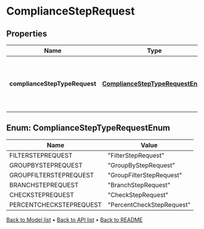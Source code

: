 

# ComplianceStepRequest


## Properties

| Name | Type | Description | Notes |
|------------ | ------------- | ------------- | -------------|
|**complianceStepTypeRequest** | [**ComplianceStepTypeRequestEnum**](#ComplianceStepTypeRequestEnum) | . The available values are: FilterStepRequest, GroupByStepRequest, GroupFilterStepRequest, BranchStepRequest, CheckStepRequest, PercentCheckStepRequest |  |



## Enum: ComplianceStepTypeRequestEnum

| Name | Value |
|---- | -----|
| FILTERSTEPREQUEST | &quot;FilterStepRequest&quot; |
| GROUPBYSTEPREQUEST | &quot;GroupByStepRequest&quot; |
| GROUPFILTERSTEPREQUEST | &quot;GroupFilterStepRequest&quot; |
| BRANCHSTEPREQUEST | &quot;BranchStepRequest&quot; |
| CHECKSTEPREQUEST | &quot;CheckStepRequest&quot; |
| PERCENTCHECKSTEPREQUEST | &quot;PercentCheckStepRequest&quot; |



[Back to Model list](../README.md#documentation-for-models) &#8226; [Back to API list](../README.md#documentation-for-api-endpoints) &#8226; [Back to README](../README.md)


